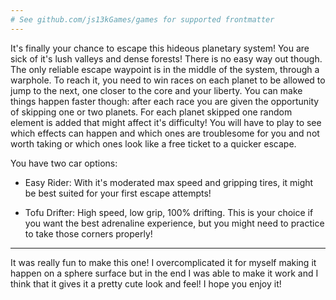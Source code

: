 ```yaml
---
# See github.com/js13kGames/games for supported frontmatter
---
```

It's finally your chance to escape this hideous planetary system! You are sick of it's lush valleys and dense forests! There is no easy way out though. The only reliable escape waypoint is in the middle of the system, through a warphole. To reach it, you need to win races on each planet to be allowed to jump to the next, one closer to the core and your liberty. You can make things happen faster though: after each race you are given the opportunity of skipping one or two planets. For each planet skipped one random element is added that might affect it's difficulty! You will have to play to see which effects can happen and which ones are troublesome for you and not worth taking or which ones look like a free ticket to a quicker escape.

You have two car options:
* Easy Rider: With it's moderated max speed and gripping tires, it might be best suited for your first escape attempts!

* Tofu Drifter: High speed, low grip, 100% drifting. This is your choice if you want the best adrenaline experience, but you might need to practice to take those corners properly!

---

It was really fun to make this one! I overcomplicated it for myself making it happen on a sphere surface but in the end I was able to make it work and I think that it gives it a pretty cute look and feel! I hope you enjoy it!